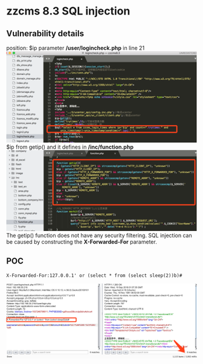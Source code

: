 # zzcms 8.3 SQL injection
## Vulnerability details
position:  $ip parameter **/user/logincheck.php** in line 21 
![postion](https://github.com/seedis/zzcms/blob/master/1.png)
$ip from getip() and it defines  in **/inc/function.php**
![](https://github.com/seedis/zzcms/blob/master/2.png)
The getip() function does not have any security filtering. SQL injection can be caused by constructing the **X-Forwarded-For** parameter.
## POC
```
X-Forwarded-For:127.0.0.1' or (select * from (select sleep(2))b)#
```
![](https://github.com/seedis/zzcms/blob/master/3.png)

